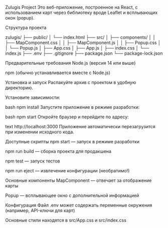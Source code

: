 Zulugis Project
Это веб-приложение, построенное на React, с использованием карт через библиотеку вроде Leaflet и всплывающих окон (popup).

Структура проекта

zulugis/
├── public/
│   └── index.html
├── src/
│   ├── components/
│   │   ├── MapComponent.css
│   │   ├── MapComponent.js
│   │   ├── Popup.css
│   │   └── Popup.js
│   ├── App.css
│   ├── App.js
│   ├── index.css
│   └── index.js
├── .env
├── .gitignore
├── package.json
└── package-lock.json


Предварительные требования
Node.js (версия 14 или выше)

npm (обычно устанавливается вместе с Node.js)

Установка и запуск
Распакуйте архив с проектом в удобную директорию.

Установите зависимости:

bash
npm install
Запустите приложение в режиме разработки:

bash
npm start
Откройте браузер и перейдите по адресу:

text
http://localhost:3000
Приложение автоматически перезагрузится при изменении исходного кода.

Доступные скрипты
npm start — запуск в режиме разработки

npm run build — сборка проекта для продакшена

npm test — запуск тестов

npm run eject — извлечение конфигурации (необратимо!)

Основные компоненты
MapComponent — отвечает за отображение карты

Popup — всплывающее окно с дополнительной информацией

Конфигурация
Файл .env может содержать переменные окружения (например, API-ключи для карт)

Основные стили находятся в src/App.css и src/index.css
